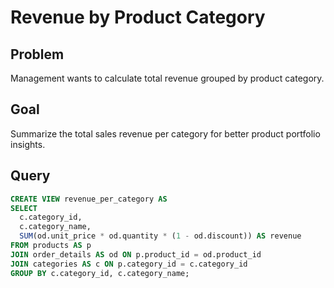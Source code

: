 # Revenue by Product Category

## Problem
Management wants to calculate total revenue grouped by product category.

## Goal
Summarize the total sales revenue per category for better product portfolio insights.

## Query
```sql
CREATE VIEW revenue_per_category AS
SELECT 
  c.category_id, 
  c.category_name, 
  SUM(od.unit_price * od.quantity * (1 - od.discount)) AS revenue
FROM products AS p
JOIN order_details AS od ON p.product_id = od.product_id
JOIN categories AS c ON p.category_id = c.category_id
GROUP BY c.category_id, c.category_name;

